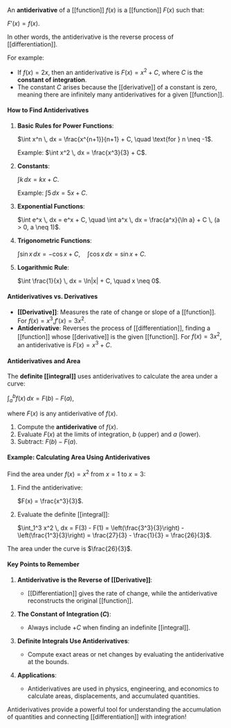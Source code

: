 An **antiderivative** of a [[function]] $f(x)$ is a [[function]] $F(x)$ such that:

$F'(x) = f(x)$.

In other words, the antiderivative is the reverse process of [[differentiation]].

For example:

- If $f(x) = 2x$, then an antiderivative is $F(x) = x^2 + C$, where $C$ is the **constant of integration**.
- The constant $C$ arises because the [[derivative]] of a constant is zero, meaning there are infinitely many antiderivatives for a given [[function]].
#### **How to Find Antiderivatives**

1. **Basic Rules for Power Functions**:
    
    $\int x^n \, dx = \frac{x^{n+1}}{n+1} + C, \quad \text{for } n \neq -1$.
    
    Example: $\int x^2 \, dx = \frac{x^3}{3} + C$.
    
2. **Constants**:
    
    $\int k \, dx = kx + C$.
    
    Example: $\int 5 \, dx = 5x + C$.
    
3. **Exponential Functions**:
    
    $\int e^x \, dx = e^x + C, \quad \int a^x \, dx = \frac{a^x}{\ln a} + C \, (a > 0, a \neq 1)$.
4. **Trigonometric Functions**:
    
    $\int \sin x \, dx = -\cos x + C, \quad \int \cos x \, dx = \sin x + C$.
5. **Logarithmic Rule**:
    
    $\int \frac{1}{x} \, dx = \ln|x| + C, \quad x \neq 0$.
#### **Antiderivatives vs. Derivatives**

- **[[Derivative]]**: Measures the rate of change or slope of a [[function]]. For $f(x)=x^3$,$f′(x)=3x^2$.
- **Antiderivative**: Reverses the process of [[differentiation]], finding a [[function]] whose [[derivative]] is the given [[function]]. For $f(x)=3x^2$, an antiderivative is $F(x) = x^3 + C$.
#### **Antiderivatives and Area**

The **definite [[integral]]** uses antiderivatives to calculate the area under a curve:

$\int_a^b f(x) \, dx = F(b) - F(a)$,

where $F(x)$ is any antiderivative of $f(x)$.

1. Compute the **antiderivative** of $f(x)$.
2. Evaluate $F(x)$ at the limits of integration, $b$ (upper) and $a$ (lower).
3. Subtract: $F(b) - F(a)$.
#### **Example: Calculating Area Using Antiderivatives**

Find the area under $f(x) = x^2$ from $x = 1$ to $x=3$:

1. Find the antiderivative:
    
    $F(x) = \frac{x^3}{3}$​.
2. Evaluate the definite [[integral]]:
    
    $\int_1^3 x^2 \, dx = F(3) - F(1) = \left(\frac{3^3}{3}\right) - \left(\frac{1^3}{3}\right) = \frac{27}{3} - \frac{1}{3} = \frac{26}{3}$.

The area under the curve is $\frac{26}{3}$.
#### **Key Points to Remember**

1. **Antiderivative is the Reverse of [[Derivative]]**:
    
    - [[Differentiation]] gives the rate of change, while the antiderivative reconstructs the original [[function]].
2. **The Constant of Integration ($C$)**:
    
    - Always include $+C$ when finding an indefinite [[integral]].
3. **Definite Integrals Use Antiderivatives**:
    
    - Compute exact areas or net changes by evaluating the antiderivative at the bounds.
4. **Applications**:
    
    - Antiderivatives are used in physics, engineering, and economics to calculate areas, displacements, and accumulated quantities.

Antiderivatives provide a powerful tool for understanding the accumulation of quantities and connecting [[differentiation]] with integration!